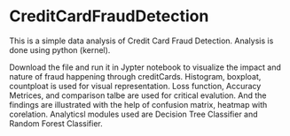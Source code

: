 # CreditCardFraudDetection
This is a simple data analysis of Credit Card Fraud Detection. Analysis is done using python (kernel).  

Download the file and run it in Jypter notebook to visualize the impact and nature of fraud happening through creditCards. Histogram, boxploat, countploat is used for visual representation. Loss function, Accuracy Metrices, and comparison talbe are used for critical evalution. And the findings are illustrated with the help of confusion matrix, heatmap with corelation. Analyticsl modules used are Decision Tree Classifier and Random Forest Classifier. 
